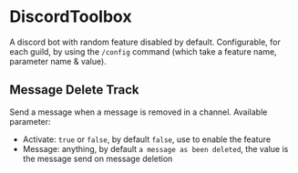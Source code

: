 # DiscordToolbox
A discord bot with random feature disabled by default. Configurable, for each guild, by using the `/config` command (which take a feature name, parameter name & value).

## Message Delete Track
Send a message when a message is removed in a channel. Available parameter:
- Activate: `true` or `false`, by default `false`, use to enable the feature
- Message: anything, by default `a message as been deleted`, the value is the message send on message deletion
